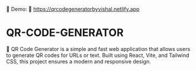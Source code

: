 🔹 Demo: 🔗 https://qrcodegeneratorbyvishal.netlify.app


# QR-CODE-GENERATOR
🚀 QR Code Generator is a simple and fast web application that allows users to generate QR codes for URLs or text. Built using React, Vite, and Tailwind CSS, this project ensures a modern and responsive design.
